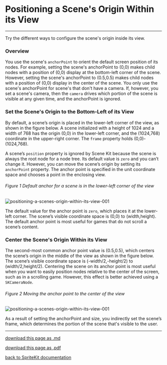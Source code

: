 # Positioning a Scene's Origin Within its View

----------------------

Try the different ways to configure the scene's origin inside its view.

### Overview

You use the scene's `anchorPoint` to orient the default screen position of its nodes. For example, setting the scene's anchorPoint to (0,0) makes child nodes with a position of (0,0) display at the bottom-left corner of the scene. However, setting the scene's anchorPoint to (0.5,0.5) makes child nodes with a position of (0,0) display in the center of the scene.
You only use the scene's anchorPoint for scene's that don't have a camera. If, however, you set a scene's camera, then the `camera` drives which portion of the scene is visible at any given time, and the anchorPoint is ignored.

### Set the Scene's Origin to the Bottom-Left of its View

By default, a scene’s origin is placed in the lower-left corner of the view, as shown in the figure below. A scene initialized with a height of 1024 and a width of 768 has the origin (0,0) in the lower-left corner, and the (1024,768) coordinate in the upper-right corner. The `frame` property holds (0,0)-(1024,768).

A scene’s `position` property is ignored by Scene Kit because the scene is always the root node for a node tree. Its default value is `zero` and you can’t change it. However, you can move the scene’s origin by setting its `anchorPoint` property. The anchor point is specified in the unit coordinate space and chooses a point in the enclosing view.


###### Figure 1 Default anchor for a scene is in the lower-left corner of the view

![positioning-a-scenes-origin-within-its-view-001](/images/004-skscene-positioning-a-scenes-origin-within-its-view-001.png)


The default value for the anchor point is `zero`, which places it at the lower-left corner. The scene’s visible coordinate space is (0,0) to (width,height). The default anchor point is most useful for games that do not scroll a scene’s content.

### Center the Scene's Origin Within its View

The second-most common anchor point value is (0.5,0.5), which centers the scene’s origin in the middle of the view as shown in the figure below. The scene’s visible coordinate space is (-width/2,-height/2) to (width/2,height/2). Centering the scene on its anchor point is most useful when you want to easily position nodes relative to the center of the screen, such as in a scrolling game. However, this effect is better achieved using a `SKCameraNode`.


###### Figure 2 Moving the anchor point to the center of the view

![positioning-a-scenes-origin-within-its-view-001](/images/004-skscene-positioning-a-scenes-origin-within-its-view-002.png)

As a result of setting the anchorPoint and size, you indirectly set the scene’s frame, which determines the portion of the scene that's visible to the user.

--------------------------

[download this page as .md](https://raw.githubusercontent.com/retrokid/retrokid.github.io/master/tech_notes/spritekit_documentation/004-skscene-positioning-a-scenes-origin-within-its-view.md)

[download this page as .pdf](https://github.com/retrokid/retrokid.github.io/raw/master/tech_notes/spritekit_documentation/004-skscene-positioning-a-scenes-origin-within-its-view.pdf)

[back to SpriteKit documentation](./spritekit-documentation)
